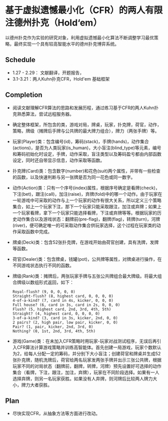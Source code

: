 # 基于虚拟遗憾最小化（CFR）的两人有限注德州扑克（Hold‘em）

​		以德州扑克作为实验的研究对象，利用虚拟遗憾最小化算法不断调整学习最优策略，最终实现一个具有较高智能水平的德州扑克博弈系统。

## Schedule

* 1.27 - 2.29： 文献翻译，开题报告，
* 3.1-3.21：两人Kuhn扑克CFR，Hold'em 基础框架 

## Completion

* 阅读文献理解CFR算法的思路和发展历程，通过练习基于CFR的两人Kuhn扑克熟悉算法，尝试远程服务器。

* 确定整体框架，所包含的类，游戏对局，牌桌，玩家，扑克牌，荷官，动作，策略，牌级（摊牌后手牌与公共牌的最大牌力组合），牌力（两张手牌）等。

* 玩家(Player)类：包含编号(id)，筹码(stack)，手牌(hands)，动作集合(actions)，是否为人类玩家(is_human)，大小盲注(blind_type)等元素，编号和筹码初始化时设定，手牌，动作采取，盲注类型以及筹码盈亏都由内部函数设定，同时还自带显示信息，动作采取等函数。

* 扑克牌(Card)类：包含数字(number)和花色(suit)两个属性，并带有一些检查的函数，以及快速判断与另一张牌是否为同一花色或同一数字。

* 动作(Action)类：只有一个序号(index)属性，根据序号确定是看牌(check)，下注(bet)，跟注(call)，加注(raise)，弃牌(fold)中的哪一个动作。由于玩家在一轮游戏中可采取的动作与上一个玩家的动作有很大关系，所以定义三个策略集合，如上一个玩家下注，那下一个玩家只能采取跟注，加注或弃牌；如果上一个玩家看牌，拿下一个玩家只能选择看牌，下注或弃牌等等。根据玩家的历史动作集合以及游戏状态：翻牌前(pre-flag)，翻牌(flag)，转牌(turn)，河牌(river)，便可确定唯一的可采取动作集合供玩家选择，这个过程在玩家类的动作采取函数中完成。

* 牌桌(Deck)类：包含52张扑克牌，在游戏开始由荷官创建，具有洗牌，发牌等函数。

* 荷官(Dealer)类：包含牌桌，钱罐(pot)，公共牌等属性，对牌桌进行操作，在不同游戏状态执行不同的函数。

* 牌级(Rank)类：摊牌后，两张玩家手牌与五张公共牌组合最大牌级。将最大组合牌级以数组形式返回，如下：

  ```
  Royal-flush? (9, 0, 0, 0, 0)
  Straight-flush? (8, highest card, 0, 0, 0, 0)
  4-of-a-kind? (7, card in 4s, kicker, 0, 0, 0)
  Full house? (6, card in 3s, card in 2s, 0, 0, 0)
  Flush? (5, highest card, 2nd, 3rd, 4th, 5th)
  Straight? (4, highest card, 0, 0, 0, 0)
  3-of-a-kind? (3, card in 3s, kicker, 2nd, 0, 0)
  2 pairs? (2, high pair, low pair, kicker, 0, 0)
  Pair? (1, pair, kicker, 2nd, 3rd, 0)
  Nothing? (0, 1st, 2nd, 3rd, 4th, 5th)
  ```

* 游戏(Game)类：在未加入CFR策略时用玩家-玩家对战测试程序，无误后再引入CFR算法计算游戏策略并训练高智能体。首先创建一局游戏，玩家个数默认为2，给每人分配一定的筹码，并分别下大小盲注；创建荷官和牌桌并生成52张扑克牌，随机洗牌后，荷官给两名玩家发两张手牌并出示三张公共牌，根据玩家不同的对局状态（翻牌前，翻牌，转牌，河牌）预先设置好可选择的动作集合（看牌，下注，跟注，加注，弃牌），玩家在不同阶段选择。如果有一人选择弃牌，则另一名玩家获胜。如果没有人弃牌，则河牌后比较两人牌力大小，牌力大者获胜。

## Plan

* 尽快实现CFR，从抽象方法等方面进行改动。

  